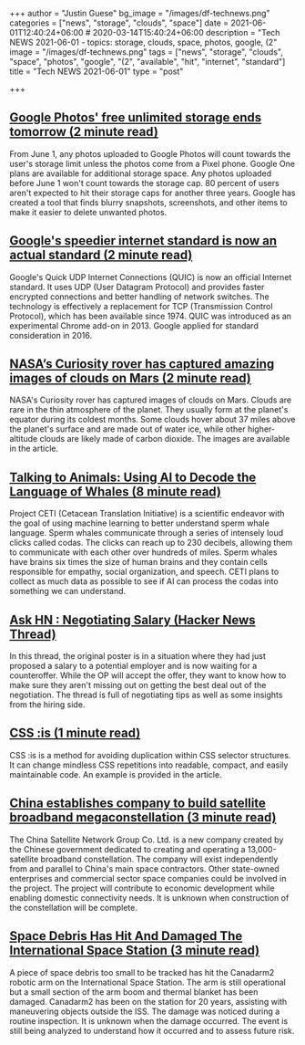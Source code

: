 +++
author = "Justin Guese"
bg_image = "/images/df-technews.png"
categories = ["news", "storage", "clouds", "space"]
date = 2021-06-01T12:40:24+06:00 # 2020-03-14T15:40:24+06:00
description = "Tech NEWS 2021-06-01 - topics: storage, clouds, space, photos, google, (2"
image = "/images/df-technews.png"
tags = ["news", "storage", "clouds", "space", "photos", "google", "(2", "available", "hit", "internet", "standard"]
title = "Tech NEWS 2021-06-01"
type = "post"

+++

## [Google Photos' free unlimited storage ends tomorrow (2 minute read)](https://www.engadget.com/google-photos-free-unlimited-storage-end-date-133058166.html)

From June 1, any photos uploaded to Google Photos will count towards the user's storage limit unless the photos come from a Pixel phone. Google One plans are available for additional storage space. Any photos uploaded before June 1 won't count towards the storage cap. 80 percent of users aren't expected to hit their storage caps for another three years. Google has created a tool that finds blurry snapshots, screenshots, and other items to make it easier to delete unwanted photos.

## [Google's speedier internet standard is now an actual standard (2 minute read)](https://www.engadget.com/google-quic-becomes-official-internet-standard-170000970.html)

Google's Quick UDP Internet Connections (QUIC) is now an official Internet standard. It uses UDP (User Datagram Protocol) and provides faster encrypted connections and better handling of network switches. The technology is effectively a replacement for TCP (Transmission Control Protocol), which has been available since 1974. QUIC was introduced as an experimental Chrome add-on in 2013. Google applied for standard consideration in 2016.

## [NASA’s Curiosity rover has captured amazing images of clouds on Mars (2 minute read)](https://www.theverge.com/2021/5/29/22460017/nasa-curiosity-rover-captured-images-clouds-on-mars)

NASA's Curiosity rover has captured images of clouds on Mars. Clouds are rare in the thin atmosphere of the planet. They usually form at the planet's equator during its coldest months. Some clouds hover about 37 miles above the planet's surface and are made out of water ice, while other higher-altitude clouds are likely made of carbon dioxide. The images are available in the article.

## [Talking to Animals: Using AI to Decode the Language of Whales (8 minute read)](https://interestingengineering.com/talking-to-animals-with-ai-decoding-whale-language)

Project CETI (Cetacean Translation Initiative) is a scientific endeavor with the goal of using machine learning to better understand sperm whale language. Sperm whales communicate through a series of intensely loud clicks called codas. The clicks can reach up to 230 decibels, allowing them to communicate with each other over hundreds of miles. Sperm whales have brains six times the size of human brains and they contain cells responsible for empathy, social organization, and speech. CETI plans to collect as much data as possible to see if AI can process the codas into something we can understand.

## [Ask HN : Negotiating Salary (Hacker News Thread)](https://news.ycombinator.com/item?id=27332305&utm_source=tldrnewsletter/1/01000179c70b723e-b70c5d0a-039a-4487-9394-5babf5642500-000000/OE3N6z97I430ziQcnn1aCE2r2dzyvmqUa_FsaoI4qdI=195)

In this thread, the original poster is in a situation where they had just proposed a salary to a potential employer and is now waiting for a counteroffer. While the OP will accept the offer, they want to know how to make sure they aren't missing out on getting the best deal out of the negotiation. The thread is full of negotiating tips as well as some insights from the hiring side.

## [CSS :is (1 minute read)](https://davidwalsh.name/css-is)

CSS :is is a method for avoiding duplication within CSS selector structures. It can change mindless CSS repetitions into readable, compact, and easily maintainable code. An example is provided in the article.

## [China establishes company to build satellite broadband megaconstellation (3 minute read)](https://spacenews.com/china-establishes-company-to-build-satellite-broadband-megaconstellation/)

The China Satellite Network Group Co. Ltd. is a new company created by the Chinese government dedicated to creating and operating a 13,000-satellite broadband constellation. The company will exist independently from and parallel to China's main space contractors. Other state-owned enterprises and commercial sector space companies could be involved in the project. The project will contribute to economic development while enabling domestic connectivity needs. It is unknown when construction of the constellation will be complete.

## [Space Debris Has Hit And Damaged The International Space Station (3 minute read)](https://www.sciencealert.com/space-debris-has-damaged-the-international-space-station)

A piece of space debris too small to be tracked has hit the Canadarm2 robotic arm on the International Space Station. The arm is still operational but a small section of the arm boom and thermal blanket has been damaged. Canadarm2 has been on the station for 20 years, assisting with maneuvering objects outside the ISS. The damage was noticed during a routine inspection. It  is unknown when the damage occurred. The event is still being analyzed to understand how it occurred and to assess future risk.


